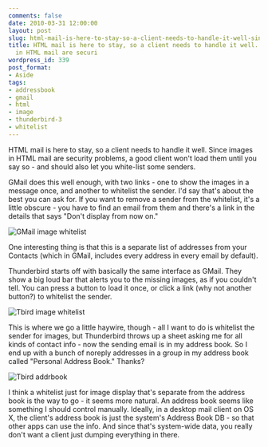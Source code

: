 ```yaml
---
comments: false
date: 2010-03-31 12:00:00
layout: post
slug: html-mail-is-here-to-stay-so-a-client-needs-to-handle-it-well-since-images-in-html-mail-are-securi
title: HTML mail is here to stay, so a client needs to handle it well. Since images
  in HTML mail are securi
wordpress_id: 339
post_format:
- Aside
tags:
- addressbook
- gmail
- html
- image
- thunderbird-3
- whitelist
---
```


HTML mail is here to stay, so a client needs to handle it well. Since images in HTML mail are security problems, a good client won't load them until you say so - and should also let you white-list some senders.

GMail does this well enough, with two links - one to show the images in a message once, and another to whitelist the sender. I'd say that's about the best you can ask for. If you want to remove a sender from the whitelist, it's a little obscure - you have to find an email from them and there's a link in the details that says "Don't display from now on."

![GMail image whitelist](http://media.tumblr.com/tumblr_kzulamJin51qz505e.png)

One interesting thing is that this is a separate list of addresses from your Contacts (which in GMail, includes every address in every email by default).

Thunderbird starts off with basically the same interface as GMail. They show a big loud bar that alerts you to the missing images, as if you couldn't tell. You can press a button to load it once, or click a link (why not another button?) to whitelist the sender.

![Tbird image whitelist](http://media.tumblr.com/tumblr_kzulcqQ6PG1qz505e.png)

This is where we go a little haywire, though - all I want to do is whitelist the sender for images, but Thunderbird throws up a sheet asking me for all kinds of contact info - now the sending email is in my address book. So I end up with a bunch of noreply addresses in a group in my address book called "Personal Address Book." Thanks?

![Tbird addrbook](http://media.tumblr.com/tumblr_kzull57mRg1qz505e.tiff)

I think a whitelist just for image display that's separate from the address book is the way to go - it seems more natural. An address book seems like something I should control manually. Ideally, in a desktop mail client on OS X, the client's address book is just the system's Address Book DB - so that other apps can use the info. And since that's system-wide data, you really don't want a client just dumping everything in there.
